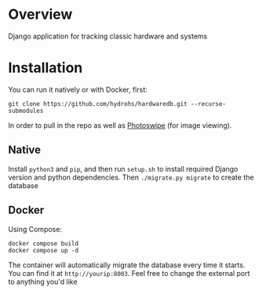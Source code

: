 # Overview
Django application for tracking classic hardware and systems

# Installation
You can run it natively or with Docker, first:

    git clone https://github.com/hydrohs/hardwaredb.git --recurse-submodules

In order to pull in the repo as well as [Photoswipe](https://github.com/dimsemenov/PhotoSwipe) (for image viewing).

## Native
Install ``python3`` and ``pip``, and then run ``setup.sh`` to install required Django version and python dependencies. Then ``./migrate.py migrate`` to create the database

## Docker
Using Compose:

    docker compose build
    docker compose up -d

The container will automatically migrate the database every time it starts. You can find it at ``http://yourip:8003``. Feel free to change the external port to anything you'd like